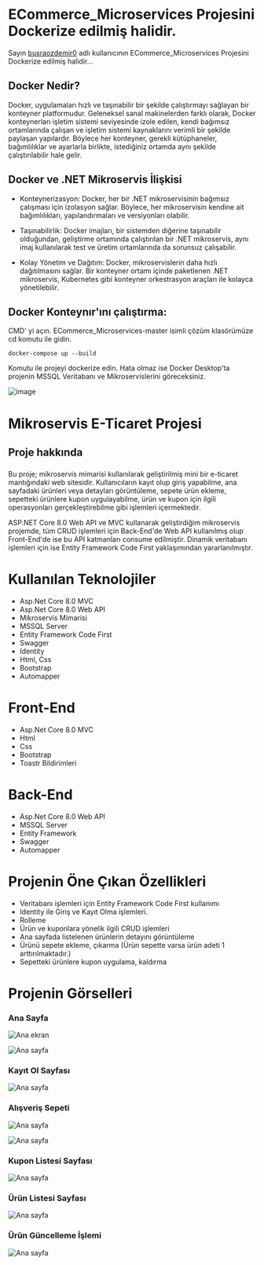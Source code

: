 # ECommerce_Microservices Projesini Dockerize edilmiş halidir.

Sayın [busraozdemir0](https://github.com/busraozdemir0) adlı kullanıcının ECommerce_Microservices Projesini Dockerize edilmiş halidir...

## Docker Nedir?

Docker, uygulamaları hızlı ve taşınabilir bir şekilde çalıştırmayı sağlayan bir konteyner platformudur. Geleneksel sanal makinelerden farklı olarak, Docker konteynerları işletim sistemi seviyesinde izole edilen, kendi bağımsız ortamlarında çalışan ve işletim sistemi kaynaklarını verimli bir şekilde paylaşan yapılardır. Böylece her konteyner, gerekli kütüphaneler, bağımlılıklar ve ayarlarla birlikte, istediğiniz ortamda aynı şekilde çalıştırılabilir hale gelir.

## Docker ve .NET Mikroservis İlişkisi

- Konteynerizasyon: Docker, her bir .NET mikroservisinin bağımsız çalışması için izolasyon sağlar. Böylece, her mikroservisin kendine ait bağımlılıkları, yapılandırmaları ve versiyonları olabilir.

- Taşınabilirlik: Docker imajları, bir sistemden diğerine taşınabilir olduğundan, geliştirme ortamında çalıştırılan bir .NET mikroservis, aynı imaj kullanılarak test ve üretim ortamlarında da sorunsuz çalışabilir.

- Kolay Yönetim ve Dağıtım: Docker, mikroservislerin daha hızlı dağıtılmasını sağlar. Bir konteyner ortamı içinde paketlenen .NET mikroservis, Kubernetes gibi konteyner orkestrasyon araçları ile kolayca yönetilebilir.

## Docker Konteynır'ını çalıştırma:

CMD' yi açın. ECommerce_Microservices-master isimli çözüm klasörümüze cd komutu ile gidin.

```
docker-compose up --build
```
Komutu ile projeyi dockerize edin. Hata olmaz ise Docker Desktop'ta projenin MSSQL Veritabanı ve Mikroservislerini göreceksiniz. 

![image](https://github.com/user-attachments/assets/a8946341-002b-4a61-9333-55d9afe9eb3d)


# Mikroservis E-Ticaret Projesi
## Proje hakkında

###
Bu proje; mikroservis mimarisi kullanılarak geliştirilmiş mini bir e-ticaret mantığındaki web sitesidir. Kullanıcıların kayıt olup giriş yapabilme, ana sayfadaki ürünleri veya detayları görüntüleme, 
sepete ürün ekleme, sepetteki ürünlere kupon uygulayabilme, ürün ve kupon için ilgili operasyonları gerçekleştirebilme gibi işlemleri içermektedir.

ASP.NET Core 8.0 Web API ve MVC kullanarak geliştirdiğim mikroservis projemde, tüm CRUD işlemleri için Back-End'de Web API kullanılmış olup Front-End'de ise bu API katmanları consume edilmiştir. 
Dinamik veritabanı işlemleri için ise Entity Framework Code First yaklaşımından yararlanılmıştır.
###

# Kullanılan Teknolojiler
- Asp.Net Core 8.0 MVC
- Asp.Net Core 8.0 Web API
- Mikroservis Mimarisi
- MSSQL Server
- Entity Framework Code First
- Swagger
- Identity
- Html, Css
- Bootstrap
- Automapper

# Front-End
- Asp.Net Core 8.0 MVC
- Html
- Css
- Bootstrap
- Toastr Bildirimleri

# Back-End
- Asp.Net Core 8.0 Web API
- MSSQL Server
- Entity Framework
- Swagger
- Automapper
  
# Projenin Öne Çıkan Özellikleri
- Veritabanı işlemleri için Entity Framework Code First kullanımı
- Identity ile Giriş ve Kayıt Olma işlemleri.
- Rolleme
- Ürün ve kuponlara yönelik ilgili CRUD işlemleri
- Ana sayfada listelenen ürünlerin detayını görüntüleme
- Ürünü sepete ekleme, çıkarma (Ürün sepette varsa ürün adeti 1 arttırılmaktadır.)
- Sepetteki ürünlere kupon uygulama, kaldırma


# Projenin Görselleri

### Ana Sayfa 
![Ana ekran](https://github.com/busraozdemir0/ECommerce_Microservices/blob/master/ProjectScreenShots/home1.png)

![Ana sayfa](https://github.com/busraozdemir0/ECommerce_Microservices/blob/master/ProjectScreenShots/home_detail.png)

### Kayıt Ol Sayfası
![Ana sayfa](https://github.com/busraozdemir0/ECommerce_Microservices/blob/master/ProjectScreenShots/registerPage.png)

### Alışveriş Sepeti
![Ana sayfa](https://github.com/busraozdemir0/ECommerce_Microservices/blob/master/ProjectScreenShots/shoppingCart2.png)

![Ana sayfa](https://github.com/busraozdemir0/ECommerce_Microservices/blob/master/ProjectScreenShots/shoppingCart3_coupon.png)

### Kupon Listesi Sayfası
![Ana sayfa](https://github.com/busraozdemir0/ECommerce_Microservices/blob/master/ProjectScreenShots/couponList.png)

### Ürün Listesi Sayfası
![Ana sayfa](https://github.com/busraozdemir0/ECommerce_Microservices/blob/master/ProjectScreenShots/productList.png)

### Ürün Güncelleme İşlemi
![Ana sayfa](https://github.com/busraozdemir0/ECommerce_Microservices/blob/master/ProjectScreenShots/productUpdatePage.png)
